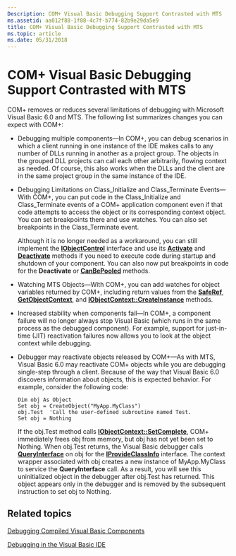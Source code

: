 ```yaml
---
Description: COM+ Visual Basic Debugging Support Contrasted with MTS
ms.assetid: aa012f88-1f88-4c7f-b774-82b9e29da5e9
title: COM+ Visual Basic Debugging Support Contrasted with MTS
ms.topic: article
ms.date: 05/31/2018
---
```


# COM+ Visual Basic Debugging Support Contrasted with MTS

COM+ removes or reduces several limitations of debugging with Microsoft Visual Basic 6.0 and MTS. The following list summarizes changes you can expect with COM+:

-   Debugging multiple components—In COM+, you can debug scenarios in which a client running in one instance of the IDE makes calls to any number of DLLs running in another as a project group. The objects in the grouped DLL projects can call each other arbitrarily, flowing context as needed. Of course, this also works when the DLLs and the client are in the same project group in the same instance of the IDE.

-   Debugging Limitations on Class\_Initialize and Class\_Terminate Events—With COM+, you can put code in the Class\_Initialize and Class\_Terminate events of a COM+ application component even if that code attempts to access the object or its corresponding context object. You can set breakpoints there and use watches. You can also set breakpoints in the Class\_Terminate event.

    Although it is no longer needed as a workaround, you can still implement the [**IObjectControl**](/windows/desktop/api/ComSvcs/nn-comsvcs-iobjectcontrol) interface and use its [**Activate**](/windows/desktop/api/ComSvcs/nf-comsvcs-iobjectcontrol-activate) and [**Deactivate**](/windows/desktop/api/ComSvcs/nf-comsvcs-iobjectcontrol-deactivate) methods if you need to execute code during startup and shutdown of your component. You can also now put breakpoints in code for the **Deactivate** or [**CanBePooled**](/windows/desktop/api/ComSvcs/nf-comsvcs-iobjectcontrol-canbepooled) methods.

-   Watching MTS Objects—With COM+, you can add watches for object variables returned by COM+, including return values from the [**SafeRef**](/windows/desktop/api/ComSvcs/nf-comsvcs-saferef), [**GetObjectContext**](/windows/desktop/api/ComSvcs/nf-comsvcs-getobjectcontext), and [**IObjectContext::CreateInstance**](/windows/desktop/api/ComSvcs/nf-comsvcs-iobjectcontext-createinstance) methods.

-   Increased stability when components fail—In COM+, a component failure will no longer always stop Visual Basic (which runs in the same process as the debugged component). For example, support for just-in-time (JIT) reactivation failures now allows you to look at the object context while debugging.

-   Debugger may reactivate objects released by COM+—As with MTS, Visual Basic 6.0 may reactivate COM+ objects while you are debugging single-step through a client. Because of the way that Visual Basic 6.0 discovers information about objects, this is expected behavior. For example, consider the following code:

    ``` syntax
    Dim obj As Object
    Set obj = CreateObject("MyApp.MyClass")
    obj.Test  'Call the user-defined subroutine named Test.
    Set obj = Nothing
    ```

    If the obj.Test method calls [**IObjectContext::SetComplete**](/windows/desktop/api/ComSvcs/nf-comsvcs-iobjectcontext-setcomplete), COM+ immediately frees obj from memory, but obj has not yet been set to Nothing. When obj.Test returns, the Visual Basic debugger calls [**QueryInterface**](https://docs.microsoft.com/windows/desktop/api/unknwn/nf-unknwn-iunknown-queryinterface(q)) on obj for the [**IProvideClassInfo**](https://docs.microsoft.com/windows/desktop/api/ocidl/nn-ocidl-iprovideclassinfo) interface. The context wrapper associated with obj creates a new instance of MyApp.MyClass to service the **QueryInterface** call. As a result, you will see this uninitialized object in the debugger after obj.Test has returned. This object appears only in the debugger and is removed by the subsequent instruction to set obj to Nothing.

## Related topics

<dl> <dt>

[Debugging Compiled Visual Basic Components](debugging-compiled-visual-basic-components.md)
</dt> <dt>

[Debugging in the Visual Basic IDE](debugging-in-the-visual-basic-ide.md)
</dt> </dl>

 

 



